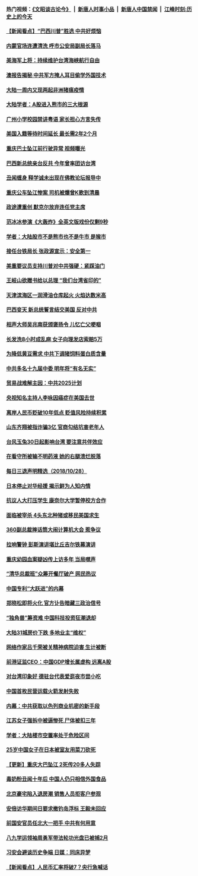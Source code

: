 #### 热门视频：[《文昭谈古论今》](https://github.com/gfw-breaker/wenzhao/blob/master/README.md?t=10291833) &nbsp;|&nbsp; [新唐人时事小品](https://github.com/gfw-breaker/ntdtv-comedy/blob/master/README.md?t=10291833) &nbsp;|&nbsp; [新唐人中国禁闻](https://github.com/gfw-breaker/ntdtv-news/blob/master/README.md?t=10291833) &nbsp;|&nbsp; [江峰时刻:历史上的今天](https://github.com/gfw-breaker/today-in-history/blob/master/README.md?t=10291833) 

#### [【新闻看点】“巴西川普”胜选 中共好烦恼](../pages/nsc413/n10816452.md?t=10291833) 

#### [内蒙官场连遭清洗 呼市公安局副局长落马](../pages/nsc413/n10816349.md?t=10291833) 

#### [美海军上将：持续维护台湾海峡航行自由](../pages/nsc413/n10816473.md?t=10291833) 

#### [澳报告揭秘 中共军方掩人耳目偷学外国技术](../pages/nsc413/n10816439.md?t=10291833) 

#### [大陆一周内又现两起非洲猪瘟疫情](../pages/nsc413/n10816208.md?t=10291833) 

#### [大陆学者：A股进入熊市的三大根源](../pages/nsc413/n10816176.md?t=10291833) 

#### [广州小学校园禁讲粤语 家长担心方言失传](../pages/nsc413/n10816189.md?t=10291833) 

#### [美国入籍等待时间延长 最长需2年2个月](../pages/nsc413/n10816127.md?t=10291833) 

#### [重庆巴士坠江前行驶异常 视频曝光](../pages/nsc413/n10815613.md?t=10291833) 

#### [巴西新总统亲台反共 今年曾率团访台湾](../pages/nsc413/n10815828.md?t=10291833) 

#### [丑闻缠身 释学诚未出现在佛教论坛报导中](../pages/nsc413/n10814764.md?t=10291833) 

#### [重庆公车坠江惨案 司机被爆曾K歌到清晨](../pages/nsc413/n10816069.md?t=10291833) 


#### [政途遭重创 默克尔放弃连任党主席](../pages/nsc413/n10815994.md?t=10291833) 

#### [范冰冰参演《大轰炸》全英文版戏份仅剩9秒](../pages/nsc413/n10814580.md?t=10291833) 

#### [学者：大陆股市不是熊市也不是牛市 是猴市](../pages/nsc413/n10815220.md?t=10291833) 

#### [接任台铁局长 张政源宣示：安全第一](../pages/nsc413/n10815624.md?t=10291833) 

#### [美重要议员支持川普对中共强硬：紧踩油门](../pages/nsc413/n10815659.md?t=10291833) 

#### [王岐山欲赠书给以总理 “我们台湾省印的”](../pages/nsc413/n10815606.md?t=10291833) 

#### [天津滨海区一润滑油仓库起火 火焰达数米高](../pages/nsc413/n10815227.md?t=10291833) 

#### [巴西变天 新总统誓言结交美国 反对中共](../pages/nsc413/n10815508.md?t=10291833) 

#### [相声大师吴兆南获颁褒扬令 儿忆亡父哽咽](../pages/nsc413/n10815198.md?t=10291833) 

#### [长发洗8小时成乱麻 女子向理发店索赔5万](../pages/nsc413/n10815260.md?t=10291833) 

#### [为降低黄豆需求 中共下调猪饲料蛋白质含量](../pages/nsc413/n10814787.md?t=10291833) 

#### [中共多名十九届中委 明年将“有名无实”](../pages/nsc413/n10815009.md?t=10291833) 

#### [贸易战难解主因：中共2025计划](../pages/nsc413/n10814718.md?t=10291833) 

#### [央视知名主持人李咏因癌症在美国去世](../pages/nsc413/n10814971.md?t=10291833) 

#### [离岸人民币贬破10年低点 贬值风险持续积累](../pages/nsc413/n10814466.md?t=10291833) 

#### [山东齐翔被指诈骗3亿 官商勾结坑害老年人](../pages/nsc413/n10814443.md?t=10291833) 

#### [台风玉兔30日起影响台湾 要注意共伴效应](../pages/nsc413/n10814719.md?t=10291833) 

#### [在看守所被输不明药液 她的右腿溃烂脱落](../pages/nsc413/n10787359.md?t=10291833) 

#### [每日三退声明精选（2018/10/28）](../pages/nsc413/n10814770.md?t=10291833) 

#### [日本停止对华经援 揭示鲜为人知内情](../pages/nsc413/n10814356.md?t=10291833) 

#### [抗议人大打压学生 康奈尔大学暂停校方合作](../pages/nsc413/n10814431.md?t=10291833) 

#### [面临被宰杀 4头东北种猪或移民美国求生](../pages/nsc413/n10814349.md?t=10291833) 

#### [360副总裁摔话筒大闹计算机大会 惹争议](../pages/nsc413/n10814358.md?t=10291833) 

#### [拉响警钟 彭斯演讲堪比丘吉尔铁幕演讲](../pages/nsc413/n10814193.md?t=10291833) 

#### [重庆幼园血案疑凶传上访多年 当局噤声](../pages/nsc413/n10814211.md?t=10291833) 

#### [“清华总裁班”众筹开餐厅破产 网民热议](../pages/nsc413/n10814142.md?t=10291833) 

#### [中国专利“大跃进”的内幕](../pages/nsc413/n10811653.md?t=10291833) 

#### [郑晓松即将火化 官方讣告暗藏三政治信号](../pages/nsc413/n10813921.md?t=10291833) 

#### [“独角兽”筹资难 中国科技投资狂潮退却](../pages/nsc413/n10814006.md?t=10291833) 

#### [大陆31城房价下跌 多地业主“维权”](../pages/nsc413/n10814004.md?t=10291833) 

#### [网络作家吕千荣被关精神病院迫害 生计被断](../pages/nsc413/n10813524.md?t=10291833) 

#### [前港证监CEO：中国GDP增长属虚构 远离A股](../pages/nsc413/n10813864.md?t=10291833) 

#### [对台湾印象好 德驻台代表爱逛夜市尝小吃](../pages/nsc413/n10813940.md?t=10291833) 

#### [中国首枚民营运载火箭发射失败](../pages/nsc413/n10813899.md?t=10291833) 


#### [内幕：中共获取以色列商业机密的新手段](../pages/nsc413/n10812897.md?t=10291833) 

#### [江苏女子强拆中被逼惨死 尸体被扣三年](../pages/nsc413/n10813649.md?t=10291833) 

#### [学者：大陆楼市空置率处于危险区间](../pages/nsc413/n10813365.md?t=10291833) 

#### [25岁中国女子在日本被室友用菜刀砍死](../pages/nsc413/n10813354.md?t=10291833) 

#### [【更新】重庆大巴坠江 2死传20多人失踪](../pages/nsc413/n10813366.md?t=10291833) 

#### [毒奶粉丑闻十年后 中国人仍只相信外国食品](../pages/nsc413/n10813135.md?t=10291833) 

#### [北京豪宅陷入退房潮 销售人员拒客户参观](../pages/nsc413/n10813228.md?t=10291833) 

#### [安倍访华期间日要求撤钓岛浮标 王毅未回应](../pages/nsc413/n10813117.md?t=10291833) 

#### [前国安官员任北大一把手 中共有何用意](../pages/nsc413/n10812938.md?t=10291833) 

#### [八九学运领袖周勇军带法轮功光盘已被捕2月](../pages/nsc413/n10813173.md?t=10291833) 

#### [习安会避谈历史争端 日媒︰同床异梦](../pages/nsc413/n10813074.md?t=10291833) 

#### [【新闻看点】人民币汇率将破7？央行急喊话](../pages/nsc413/n10813095.md?t=10291833) 

